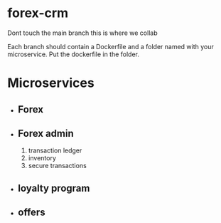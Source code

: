 # forex-crm

Dont touch the main branch this is where we collab

Each branch should contain a Dockerfile and a folder named with your microservice. Put the dockerfile in the folder. 


# Microservices

- ## Forex
- ## Forex admin
    1. transaction ledger
    2. inventory
    3. secure transactions
- ## loyalty program
- ## offers
